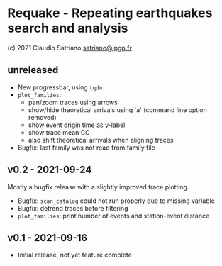 # Requake - Repeating earthquakes search and analysis
(c) 2021 Claudio Satriano <satriano@ipgp.fr>

## unreleased
  - New progressbar, using `tqdm`
  - `plot_families`:
    - pan/zoom traces using arrows
    - show/hide theoretical arrivals using 'a' (command line option removed)
    - show event origin time as y-label
    - show trace mean CC
    - also shift theoretical arrivals when aligning traces
  - Bugfix: last family was not read from family file

## v0.2 - 2021-09-24
Mostly a bugfix release with a slightly improved trace plotting.

  - Bugfix: `scan_catalog` could not run properly due to missing variable
  - Bugfix: detrend traces before filtering
  - `plot_families`: print number of events and station-event distance

## v0.1 - 2021-09-16
  - Initial release, not yet feature complete
